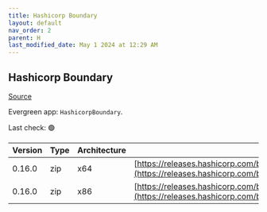 ```yaml
---
title: Hashicorp Boundary
layout: default
nav_order: 2
parent: H
last_modified_date: May 1 2024 at 12:29 AM
---
```


## Hashicorp Boundary

[Source](https://www.boundaryproject.io/)

Evergreen app: `HashicorpBoundary`. 

Last check: 🟢

| Version | Type | Architecture | URI                                                                                                                                                                  |
| ------- | ---- | ------------ | -------------------------------------------------------------------------------------------------------------------------------------------------------------------- |
| 0.16.0  | zip  | x64          | [https://releases.hashicorp.com/boundary/0.16.0/boundary_0.16.0_windows_amd64.zip](https://releases.hashicorp.com/boundary/0.16.0/boundary_0.16.0_windows_amd64.zip) |
| 0.16.0  | zip  | x86          | [https://releases.hashicorp.com/boundary/0.16.0/boundary_0.16.0_windows_386.zip](https://releases.hashicorp.com/boundary/0.16.0/boundary_0.16.0_windows_386.zip)     |
